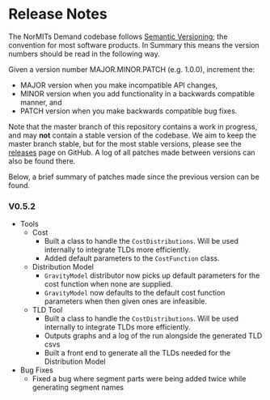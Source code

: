 # Release Notes

The NorMITs Demand codebase follows [Semantic Versioning](https://semver.org/); the convention
for most software products. In Summary this means the version numbers should be read in the
following way.

Given a version number MAJOR.MINOR.PATCH (e.g. 1.0.0), increment the:

- MAJOR version when you make incompatible API changes,
- MINOR version when you add functionality in a backwards compatible manner, and
- PATCH version when you make backwards compatible bug fixes.

Note that the master branch of this repository contains a work in progress, and  may **not**
contain a stable version of the codebase. We aim to keep the master branch stable, but for the
most stable versions, please see the
[releases](https://github.com/Transport-for-the-North/NorMITs-Demand/releases)
page on GitHub. A log of all patches made between versions can also be found
there.

Below, a brief summary of patches made since the previous version can be found.

### V0.5.2
- Tools
  - Cost
    - Built a class to handle the `CostDistributions`. Will be used internally to integrate 
      TLDs more efficiently.
    - Added default parameters to the `CostFunction` class. 
  - Distribution Model
    - `GravityModel` distributor now picks up default parameters for the cost function
      when none are supplied.
    - `GravityModel` now  defaults to the default cost function parameters when then
      given ones are infeasible.
  - TLD Tool
    - Built a class to handle the `CostDistributions`. Will be used internally to integrate 
      TLDs more efficiently.
    - Outputs graphs and a log of the run alongside the generated TLD csvs
    - Built a front end to generate all the TLDs needed for the Distribution Model
- Bug Fixes
  - Fixed a bug where segment parts were being added twice while generating segment names
